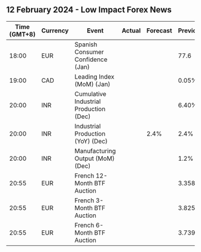 ## 12 February 2024 - Low Impact Forex News

| Time (GMT+8) | Currency | Event | Actual | Forecast | Previous |
|------|----------|-------|--------|----------|----------|
| 18:00 | EUR | Spanish Consumer Confidence (Jan) |  |  | 77.6 |
| 19:00 | CAD | Leading Index (MoM) (Jan) |  |  | 0.05% |
| 20:00 | INR | Cumulative Industrial Production (Dec) |  |  | 6.40% |
| 20:00 | INR | Industrial Production (YoY) (Dec) |  | 2.4% | 2.4% |
| 20:00 | INR | Manufacturing Output (MoM) (Dec) |  |  | 1.2% |
| 20:55 | EUR | French 12-Month BTF Auction |  |  | 3.358% |
| 20:55 | EUR | French 3-Month BTF Auction |  |  | 3.825% |
| 20:55 | EUR | French 6-Month BTF Auction |  |  | 3.739% |
